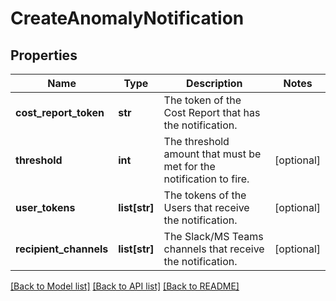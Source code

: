 # CreateAnomalyNotification

## Properties
Name | Type | Description | Notes
------------ | ------------- | ------------- | -------------
**cost_report_token** | **str** | The token of the Cost Report that has the notification. | 
**threshold** | **int** | The threshold amount that must be met for the notification to fire. | [optional] 
**user_tokens** | **list[str]** | The tokens of the Users that receive the notification. | [optional] 
**recipient_channels** | **list[str]** | The Slack/MS Teams channels that receive the notification. | [optional] 

[[Back to Model list]](../README.md#documentation-for-models) [[Back to API list]](../README.md#documentation-for-api-endpoints) [[Back to README]](../README.md)



